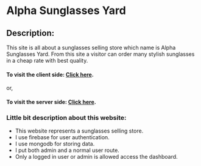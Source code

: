 # Alpha Sunglasses Yard

## Description:

<p>
This site is all about a sunglasses selling store which name is Alpha Sunglasses Yard. From this site a visitor can order many stylish sunglasses in a cheap rate with best quality.
<p>

#### To visit the client side: [Click here](https://alpha-sunglasses-yard.web.app/).

or,

#### To visit the server side: [Click here](https://shop-more-dotcom.herokuapp.com/).

### Little bit description about this website:

<ul>
    <li>This website represents a sunglasses selling store.</li>
    <li>I use firebase for user authentication.</li>
    <li>I use mongodb for storing data.</li>
    <li>I put both admin and a normal user route.</li>
    <li>Only a logged in user or admin is allowed access the dashboard.</li>
</ul>
